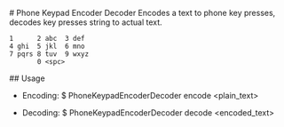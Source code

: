 # Phone Keypad Encoder Decoder
Encodes a text to phone key presses, decodes key presses string to actual text.

```
1      2 abc  3 def
4 ghi  5 jkl  6 mno
7 pqrs 8 tuv  9 wxyz
       0 <spc>
```
## Usage
- Encoding:
    $ PhoneKeypadEncoderDecoder encode <plain_text>

- Decoding:
    $ PhoneKeypadEncoderDecoder decode <encoded_text>